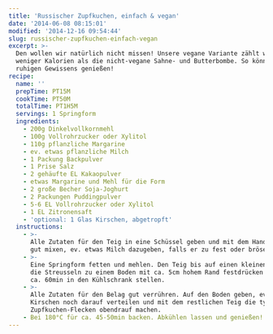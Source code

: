 ```yaml
---
title: 'Russischer Zupfkuchen, einfach & vegan'
date: '2014-06-08 08:15:01'
modified: '2014-12-16 09:54:44'
slug: russischer-zupfkuchen-einfach-vegan
excerpt: >-
  Den wollen wir natürlich nicht missen! Unsere vegane Variante zählt weitaus
  weniger Kalorien als die nicht-vegane Sahne- und Butterbombe. So könnt Ihr
  ruhigen Gewissens genießen!
recipe:
  name: ''
  prepTime: PT15M
  cookTime: PT50M
  totalTime: PT1H5M
  servings: 1 Springform
  ingredients:
    - 200g Dinkelvollkornmehl
    - 100g Vollrohrzucker oder Xylitol
    - 110g pflanzliche Margarine
    - ev. etwas pflanzliche Milch
    - 1 Packung Backpulver
    - 1 Prise Salz
    - 2 gehäufte EL Kakaopulver
    - etwas Margarine und Mehl für die Form
    - 2 große Becher Soja-Joghurt
    - 2 Packungen Puddingpulver
    - 5-6 EL Vollrohrzucker oder Xylitol
    - 1 EL Zitronensaft
    - 'optional: 1 Glas Kirschen, abgetropft'
  instructions:
    - >-
      Alle Zutaten für den Teig in eine Schüssel geben und mit dem Handrührgerät
      gut mixen, ev. etwas Milch dazugeben, falls er zu fest oder bröselig ist.
    - >-
      Eine Springform fetten und mehlen. Den Teig bis auf einen kleinen Rest für
      die Streusseln zu einem Boden mit ca. 5cm hohem Rand festdrücken und für
      ca. 60min in den Kühlschrank stellen.
    - >-
      Alle Zutaten für den Belag gut verrühren. Auf den Boden geben, ev die
      Kirschen noch darauf verteilen und mit dem restlichen Teig die typischen
      Zupfkuchen-Flecken obendrauf machen.
    - Bei 180°C für ca. 45-50min backen. Abkühlen lassen und genießen!
---
```


[<!-- Image removed (no copyright): veganer-zupfkuchen.jpg -->](https://www.veganblatt.com/i/veganer-zupfkuchen.jpg)
